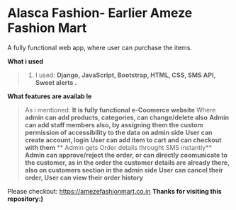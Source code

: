 # Alasca Fashion- Earlier Ameze Fashion Mart
A fully functional web app, where user can purchase the items.
>
**What i used**
> 1. I used: **Django, JavaScript, Bootstrap, HTML, CSS, SMS API, Sweet alerts .**

**What features are availab
le**
> As i mentioned: **It is fully functional e-Coomerce website**
> Where **admin can add products, categories, can change/delete also**
> **Admin can add staff members also, by assigning them the custom permission of accessibility to the data on admin side**
> **User can create account, login**
> **User can add item to cart and can checkout with them**
> ** Admin  gets Order details throught SMS instantly**
> **Admin can approve/reject the order, or can directly coomunicate to the customer, as in the order the customer details are already there, also on customers section in the admin side**
> **User can cancel their order, User can view their order history**

Please checkout: https://amezefashionmart.co.in
**Thanks for visiting this repository:)**
